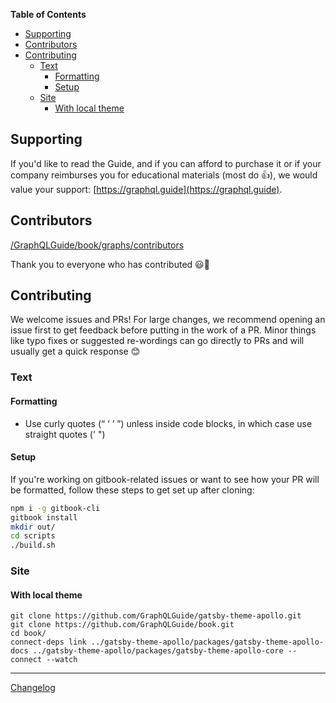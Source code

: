 <!-- START doctoc generated TOC please keep comment here to allow auto update -->
<!-- DON'T EDIT THIS SECTION, INSTEAD RE-RUN doctoc TO UPDATE -->
**Table of Contents** 

- [Supporting](#supporting)
- [Contributors](#contributors)
- [Contributing](#contributing)
  - [Text](#text)
    - [Formatting](#formatting)
    - [Setup](#setup)
  - [Site](#site)
    - [With local theme](#with-local-theme)

<!-- END doctoc generated TOC please keep comment here to allow auto update -->

## Supporting 

If you'd like to read the Guide, and if you can afford to purchase it or if your company reimburses you for educational materials (most do 👍), we would value your support: [https://graphql.guide](https://graphql.guide).

## Contributors

[/GraphQLGuide/book/graphs/contributors](https://github.com/GraphQLGuide/book/graphs/contributors)

Thank you to everyone who has contributed 😃🙌

## Contributing

We welcome issues and PRs! For large changes, we recommend opening an issue first to get feedback before putting in the work of a PR. Minor things like typo fixes or suggested re-wordings can go directly to PRs and will usually get a quick response 😊

### Text

#### Formatting

- Use curly quotes (“ ‘ ’ ”) unless inside code blocks, in which case use straight quotes (' ")

#### Setup

If you're working on gitbook-related issues or want to see how your PR will be formatted, follow these steps to get set up after cloning:

```sh
npm i -g gitbook-cli
gitbook install
mkdir out/
cd scripts
./build.sh
```

### Site

#### With local theme

```
git clone https://github.com/GraphQLGuide/gatsby-theme-apollo.git
git clone https://github.com/GraphQLGuide/book.git
cd book/
connect-deps link ../gatsby-theme-apollo/packages/gatsby-theme-apollo-docs ../gatsby-theme-apollo/packages/gatsby-theme-apollo-core --connect --watch
```

---

[Changelog](https://github.com/GraphQLGuide/book/releases)
